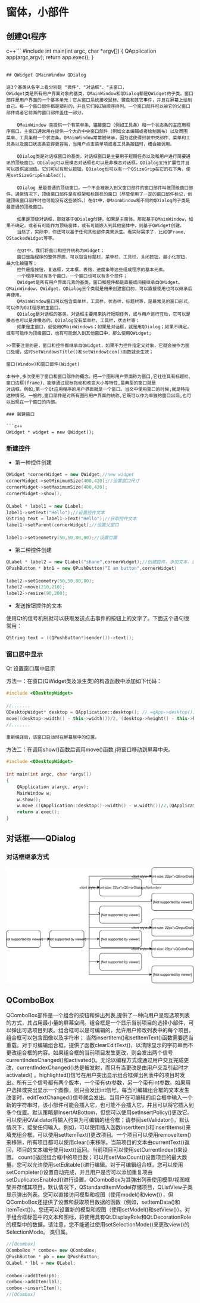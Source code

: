 # 窗体，小部件

## 创建Qt程序

c++```
#include <QApplication>
int main(int argc, char *argv[])
{
    QApplication app(argc,argv);
    return app.exec();
}
```

## QWidget QMainWindow QDialog

这3个基类从名字上看分别是 "微件"、"对话框"、"主窗口，
QWidget类是所有用户界面对象的基类，QMainWindow和QDialog都是QWidget的子类。窗口部件是用户界面的一个基本单元：它从窗口系统接收鼠标、键盘和其它事件，并且在屏幕上绘制自己。每一个窗口部件都是矩形的，并且它们按Z轴顺序排列。一个窗口部件可以被它的父窗口部件或者它前面的窗口部件盖住一部分。

    QMainWindow 类提供一个有菜单条、锚接窗口（例如工具条）和一个状态条的主应用程序窗口。主窗口通常用在提供一个大的中央窗口部件（例如文本编辑或者绘制画布）以及周围 菜单、工具条和一个状态条。QMainWindow常常被继承，因为这使得封装中央部件、菜单和工具条以及窗口状态条变得更容易，当用户点击菜单项或者工具条按钮时，槽会被调用。

    QDialog类是对话框窗口的基类。对话框窗口是主要用于短期任务以及和用户进行简要通讯的顶级窗口。QDialog可以是模态对话框也可以是非模态对话框。QDialog支持扩展性并且可以提供返回值。它们可以有默认按钮。QDialog也可以有一个QSizeGrip在它的右下角，使用setSizeGripEnabled()。

    QDialog 是最普通的顶级窗口。一个不会被嵌入到父窗口部件的窗口部件叫做顶级窗口部件。通常情况下，顶级窗口部件是有框架和标题栏的窗口（尽管使用了一定的窗口部件标记，创建顶级窗口部件时也可能没有这些装饰。）在Qt中，QMainWindow和不同的QDialog的子类是最普通的顶级窗口。

    如果是顶级对话框，那就基于QDialog创建，如果是主窗体，那就基于QMainWindow，如果不确定，或者有可能作为顶级窗体，或有可能嵌入到其他窗体中，则基于QWidget创建。
    当然了，实际中，你还可以基于任何其他部件类来派生。看实际需求了，比如QFrame、QStackedWidget等等。

    在Qt中，我们将窗口和控件统称为Widget；
    窗口是指程序的整体界面，可以包含标题栏，菜单栏，工具栏，关闭按钮，最小化按钮，最大化按钮等；
    控件是指按钮，复选框，文本框，表格，进度条等这些组成程序的基本元素。
    一个程序可以有多个窗口，一个窗口也可以有多个控件；
    QWidget是所有用户界面元素的基类，窗口和控件都是直接或间接继承自QWidget。QMainWindow，QWidget，QDialog三个类就是用来创建窗口的，可以直接使用也可以继承后再使用。
    QMainWindow窗口可以包含菜单栏，工具栏，状态栏，标题栏等，是最常见的窗口形式，可以作为GUI程序的主窗口。
    QDialog是对话框的基类。对话框主要用来执行短期任务，或与用户进行互动，它可以是模态也可以是非模态的。QDialog没有菜单栏，工具栏，状态栏等；
    如果是主窗口，就使用QMainWindows；如果是对话框，就是用QDialog；如果不确定，或有可能作为顶级窗口，也有可能嵌入到其他窗口中，那么使用QWidget;

>>需要注意的是，窗口和控件都继承自QWidget，如果不为控件指定父对象，它就会被作为窗口处理，这时setWindowsTitle()和setWindowIcon()函数就会生效；

窗口(Window)和窗口部件(Widget)

本书中,多次使用了窗口和窗口部件的概念。把一个图形用户界面称为窗口,它往往具有标题栏、窗口边框(frame)、能够通过鼠标拖动和改变大小等特性,最典型的窗口就是
对话框。例如,第一个Qt应用程序的用户界面就是一个窗口。当文中使用窗口的时候,就是特指这种情况。一般的,窗口部件是对所有图形用户界面的统称,它既可以作为单独的窗口出现,也可以出现在一个窗口的内部。

### 新建窗口

```c++
QWidget * widget = new QWidget();
```

### 新建控件

* 第一种控件创建

```c++
QWidget *cornerWidget = new QWidget;//new widget
cornerWidget->setMinimumSize(400,420);//设置窗口尺寸
cornerWidget->setMaximumSize(400,420);
cornerWidget->show();

QLabel * label1 = new QLabel;
label1->setText("Hello");//设置控件文本
QString text = label1->Text("Hello");//获取控件文本
label1->setParent(cornerWidget);//设置父窗口

label1->setGeometry(50,50,80,80);//设置位置
```

* 第二种控件创建

```c++
QLabel * label2 = new QLabel("shane",cornerWidget);//创建控件，添加文本，设置父窗口
QPushButton * btn1 = new QPushButton("I am button",cornerWidget)

label2->setGeometry(50,50,80,80);
label2->move(210,210);
label2->resize(90,200);
```

* 发送按钮控件的文本

使用Qt的信号机制就可以获取发送点击事件的按钮上的文字了。下面这个语句很常用：

```c++
QString text = ((QPushButton*)sender())->text();
```

### 窗口居中显示

Qt 设置窗口居中显示

方法一：在窗口(QWidget类及派生类)的构造函数中添加如下代码：

```c++
#include <QDesktopWidget>

//.......
QDesktopWidget* desktop = QApplication::desktop(); // =qApp->desktop();也可以
move((desktop->width() - this->width())/2, (desktop->height() - this->height())/2);
//.......

重新编译后，该窗口启动时在屏幕居中的位置。
```

方法二：在调用show()函数后调用move()函数,j将窗口移动到屏幕中央。

```c++
#include <QDesktopWidget>

int main(int argc, char *argv[])
{
    QApplication a(argc, argv);
    MainWindow w;
    w.show();
    w.move ((QApplication::desktop()->width() - w.width())/2,(QApplication::desktop()->height() - w.height())/2);
    return a.exec();
}
```

## 对话框——QDialog

### 对话框继承方式

<img src="./imgs/widget.svg"/>

## QComboBox

QComboBox部件是一个组合的按钮和弹出列表,提供了一种向用户呈现选项列表的方式，其占用最小量的屏幕空间。组合框是一个显示当前项目的选择小部件，可以弹出可选项目列表。组合框可以是可编辑的，允许用户修改列表中的每个项目。组合框可以包含图像以及字符串； 当然insertItem()和setItemText()函数需要适当重载。对于可编辑组合框，提供了函数clearEditText()，以清除显示的字符串而不更改组合框的内容。如果组合框的当前项目发生更改，则会发出两个信号currentIndexChanged()和activated()。无论以编程方式或通过用户交互完成更改，currentIndexChanged()总是被发射，而只有当更改是由用户交互引起时才activated() 。highlighted()信号在用户突出显示组合框弹出列表中的项目时发出。所有三个信号都有两个版本，一个带有str参数，另一个带有int参数。如果用户选择或突出显示一个图像，则只会发出int信号。每当可编辑组合框的文本发生改变时，editTextChanged()信号就会发出。当用户在可编辑的组合框中输入一个新的字符串时，该小部件可能会插入它，也可能不会插入它，并且可以将它插入到多个位置。默认策略是InsertAtBottom，但您可以使用setInsertPolicy()更改它。可以使用QValidator将输入约束为可编辑的组合框；请参阅setValidator()。默认情况下，接受任何输入。例如，可以使用插入函数insertItem()和insertItems()来填充组合框。可以使用setItemText()更改项目。一个项目可以使用removeItem()来移除，所有项目都可以使用clear()来移除。当前项目的文本由currentText()返回，项目的文本编号使用text()返回。当前项目可以使用setCurrentIndex()来设置。 count()返回组合框中的项目数；可以用setMaxCount()设置项目的最大数量。您可以允许使用setEditable()进行编辑。对于可编辑组合框，您可以使用setCompleter()设置自动完成，并且用户是否可以添加重复项由setDuplicatesEnabled()进行设置。QComboBox为其弹出列表使用模型/视图框架并存储其项目。默认情况下，QStandardItemModel存储项目，QListView子类显示弹出列表。您可以直接访问模型和视图（使用model()和view()），但QComboBox还提供了设置和获取项目数据的函数（例如，setItemData()和itemText()）。您还可以设置新的模型和视图（使用setModel()和setView()）。对于组合框标签中的文本和图标，将使用具有Qt.DisplayRole和Qt.DecorationRole的模型中的数据。请注意，您不能通过使用setSelectionMode()来更改view()的SelectionMode。
类归属。

```c++
//[Qcombox]
QComboBox * combox= new QComboBox;
QPushButton * pb = new QPushButton;
QLabel * lbl = new QLabel;

combox->addItem(pb);
combox->addItem(lbl);
combox->insertItem();
//[QCombox]
```
